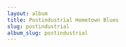 ```yaml
---
layout: album
title: Postindustrial Hometown Blues
slug: postindustrial
album_slug: postindustrial
---
```

